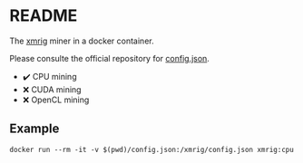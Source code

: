 # README

The [xmrig][1] miner in a docker container.

Please consulte the official repository for [config.json][2].

- :heavy_check_mark: CPU mining
- :x: CUDA mining
- :x: OpenCL mining


## Example

    docker run --rm -it -v $(pwd)/config.json:/xmrig/config.json xmrig:cpu


[1]: https://xmrig.com/
[2]: https://github.com/xmrig/xmrig/blob/v6.11.1/src/config.json
